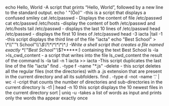 echo Hello, World -A  script that prints “Hello, World”, followed by a new line to the standard output.
echo ' "(Ôo)'\' -this is a script that displays a confused smiley
cat /etc/passwd - Displays the content of file /etc/passwd
cat etc/passwd /etc/hosts -display the content of both /etc/passwd and /etc/hosts
tail /etc/passwd - displays the last 10 lines of /etc/passwd
head /etc/passwd - displays the first 10 lines of /etc/passwd
head -3 iacta |tail -1 -this script displays the third line of the file "iacta"
echo "Best School" > \\\*\\\\"'\"t School\"\\\\\'\\*\$\\\?\\\*\\\*\\\*\\\*\\\*\:\) -Write a shell script that creates a file named exactly \*\\'"Best School"\'\\*$\?\*\*\*\*\*:) containing the text Best School
ls -la >ls_cwd_content - a script that writes into the file ls_cwd_content the result of the command ls -la
tail -n 1 iacta >> iacta -This script duplicates the last line of the file "iacta"
find . -type f -name "*.js" -delete - this script deletes all the regular files (not the directories) with a .js extension that are present in the current directory and all its subfolders.
find . -type d -not -name '.' | wc -l -cript that counts the number of directories and sub-directories in the current directory
ls -t1 | head -n 10 this script displays the 10 newest files in the current directory
sort | uniq -u -takes a list of words as input and prints only the words tha appear exactly once
